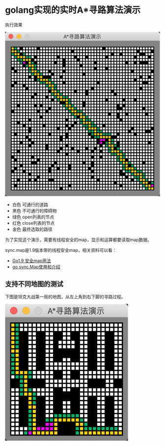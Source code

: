 # golang实现的实时A*寻路算法演示

执行效果

![go演示实时A*算法](002.png)

* 白色 可通行的道路
* 黑色 不可通行的障碍物
* 绿色 open列表的节点
* 红色 close列表的节点
* 金色 最终选取的路径

为了实现这个演示，需要有线程安全的map，显示和运算都要读取map数据。

sync.map是1.9版本带的线程安全map，相关资料可以看：
* [Go1.9 安全map用法](https://blog.csdn.net/ChamPly/article/details/77622328)
* [go sync.Map使用和介绍](https://blog.csdn.net/u010230794/article/details/82143179)


## 支持不同地图的测试
下图是坦克大战第一局的地图，从左上角到右下脚的寻路过程。

![](heuristic/401.png)